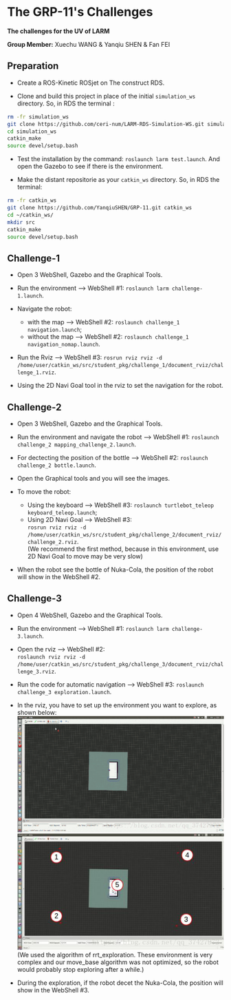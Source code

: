 The GRP-11's Challenges
===
**The challenges for the UV of LARM**  

**Group Member:** Xuechu WANG & Yanqiu SHEN & Fan FEI  

 Preparation
 ---
 * Create a ROS-Kinetic ROSjet on The construct RDS.  
 
 * Clone and build this project in place of the initial `simulation_ws` directory. So, in RDS the terminal :  
 
 ```bash
 rm -fr simulation_ws
 git clone https://github.com/ceri-num/LARM-RDS-Simulation-WS.git simulation_ws
 cd simulation_ws
 catkin_make
 source devel/setup.bash
 ```
 
 * Test the installation by the command: `roslaunch larm test.launch`. And open the Gazebo to see if there is the environment.  

 * Make the distant repositorie as your `catkin_ws` directory. So, in RDS the terminal:  
 
 ```bash
 rm -fr catkin_ws
 git clone https://github.com/YanqiuSHEN/GRP-11.git catkin_ws
 cd ~/catkin_ws/
 mkdir src
 catkin_make
 source devel/setup.bash
 ```
 
 Challenge-1
 ---
 * Open 3 WebShell, Gazebo and the Graphical Tools.  
 
 * Run the environment --> WebShell #1: `roslaunch larm challenge-1.launch`.  
 
 * Navigate the robot:  
   * with the map --> WebShell #2: `roslaunch challenge_1 navigation.launch`;  
   * without the map --> WebShell #2: `roslaunch challenge_1 navigation_nomap.launch`.  
  
 * Run the Rviz --> WebShell #3: `rosrun rviz rviz -d /home/user/catkin_ws/src/student_pkg/challenge_1/document_rviz/challenge_1.rviz`.
 
 * Using the 2D Navi Goal tool in the rviz to set the navigation for the robot.
 
 Challenge-2
 ---
 * Open 3 WebShell, Gazebo and the Graphical Tools.  
 
 * Run the environment and navigate the robot -->  WebShell #1: `roslaunch challenge_2 mapping_challenge_2.launch`.  
 
 * For dectecting the position of the bottle --> WebShell #2: `roslaunch challenge_2 bottle.launch`.  
 
 * Open the Graphical tools and you will see the images. 
 
 * To move the robot:  
   * Using the keyboard --> WebShell #3: `roslaunch turtlebot_teleop keyboard_teleop.launch`;  
   * Using 2D Navi Goal --> WebShell #3:  
    `rosrun rviz rviz -d /home/user/catkin_ws/src/student_pkg/challenge_2/document_rviz/challenge_2.rviz`.  
    (We recommend the first method, because in this environment, use 2D Navi Goal to move may be very slow)  
 
 * When the robot see the bottle of Nuka-Cola, the position of the robot will show in the WebShell #2. 
 
 Challenge-3
 ---
 * Open 4 WebShell, Gazebo and the Graphical Tools.
 
 * Run the environment --> WebShell #1: `roslaunch larm challenge-3.launch`.
 
 * Open the rviz --> WebShell #2:   
  `roslaunch rviz rviz -d /home/user/catkin_ws/src/student_pkg/challenge_3/document_rviz/challenge_3.rviz`.
  
 * Run the code for automatic navigation --> WebShell #3: `roslaunch challenge_3 exploration.launch`.
 
 * In the rviz, you have to set up the environment you want to explore, as shown below:  
   ![Image text](https://github.com/YanqiuSHEN/GRP-11/blob/main/img-folder/set%20points.gif)
   ![Image text](https://github.com/YanqiuSHEN/GRP-11/blob/main/img-folder/the%20sequence%20of%20points.png)
   (We used the algorithm of rrt_exploration. These environment is very complex and our move_base algorithm was not optimized, so the robot would probably stop exploring after a while.)
   
 * During the exploration, if the robot decet the Nuka-Cola, the position will show in the WebShell #3.
 

